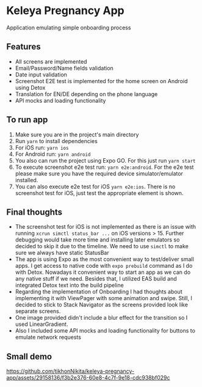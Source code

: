 

# Keleya Pregnancy App

Application emulating simple onboarding process

## Features
- All screens are implemented
- Email/Password/Name fields validation
- Date input validation
- Screenshot E2E test is implemented for the home screen on Android using Detox
- Translation for EN/DE depending on the phone language
- API mocks and loading functionality


## To run app
1. Make sure you are in the project's main directory
2. Run ```yarn``` to install dependencies
3. For iOS run: `yarn ios`
4.  For Android run: `yarn android`
5. You also can run the project using Expo GO.  For this just run `yarn start`
6. To execute screenshot e2e test run: ```yarn e2e:android```. For the e2e test please make sure you have the required device simulator/emulator installed.
7. You can also execute e2e test for iOS ```yarn e2e:ios```. There is no screenshot test for iOS, just test the appropriate element is shown.

## Final thoughts

 -  The screenshot test for iOS is not implemented as there is an issue with running `xcrun simctl status_bar ...` on iOS versions > 15. Further debugging would take more time and installing later emulators so decided to skip it due to the timeline. We need to use `simctl` to make sure we always have static StatusBar
 - The app is using Expo as the most convenient way to test/deliver small apps. I get access to native code with `expo prebuild` command as I do with Detox. Nowadays it convenient way to start an app as we can do any native stuff if we need. Besides that, I utilized EAS build and integrated Detox text into the build pipeline
 - Regarding the implementation of Onboarding I had thoughts about implementing it with ViewPager with some animation and swipe. Still, I decided to stick to Stack Navigator as the screens provided look like separate screens.
 - One image provided didn't include a blur effect for the transition so I used LinearGradient.
 - Also I included some API mocks and loading functionality for buttons to emulate network requests

## Small demo


https://github.com/tikhonNikita/keleya-pregnancy-app/assets/29158136/f3b2e376-60e8-4c7f-9e18-cdc938bf029c

